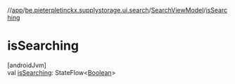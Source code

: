 //[app](../../../index.md)/[be.pieterpletinckx.supplystorage.ui.search](../index.md)/[SearchViewModel](index.md)/[isSearching](is-searching.md)

# isSearching

[androidJvm]\
val [isSearching](is-searching.md): StateFlow&lt;[Boolean](https://kotlinlang.org/api/latest/jvm/stdlib/kotlin/-boolean/index.html)&gt;
